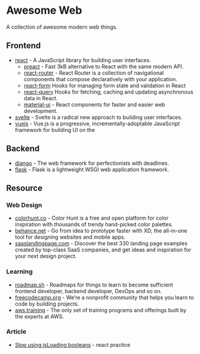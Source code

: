 
# Awesome Web
A collection of awesome modern web things.
## Frontend
* [react](https://reactjs.org/) - A JavaScript library for building user interfaces.
    * [preact](https://preactjs.com/) - Fast 3kB alternative to React with the same modern API.
    * [react-router](https://reacttraining.com/react-router/web/guides/quick-start) - React Router is a collection of navigational components that compose declaratively with your application.
    * [react-form](https://github.com/tannerlinsley/react-form) Hooks for managing form state and validation in React
    * [react-query](https://github.com/tannerlinsley/react-query) Hooks for fetching, caching and updating asynchronous data in React.
    * [material-ui](https://material-ui.com/) - React components for faster and easier web development.
* [svelte](https://svelte.dev/) - Svelte is a radical new approach to building user interfaces.
* [vuejs](https://vuejs.org/) - Vue.js is a progressive, incrementally-adoptable JavaScript framework for building UI on the 
## Backend
* [django](https://www.djangoproject.com/) - The web framework for perfectionists with deadlines.
* [flask](https://flask.palletsprojects.com/en/master/) - Flask is a lightweight WSGI web application framework.
## Resource
### Web Design
* [colorhunt.co](https://colorhunt.co/) - Color Hunt is a free and open platform for color inspiration with thousands of trendy hand-picked color palettes.
* [behance.net](https://www.behance.net/galleries/xd) - Go from idea to prototype faster with XD, the all-in-one tool for designing websites and mobile apps.
* [saaslandingpage.com](https://saaslandingpage.com/) - Discover the best 330 landing page examples created by top-class SaaS companies, and get ideas and inspiration for your next design project.
### Learning
* [roadmap.sh](https://roadmap.sh/roadmaps) - Roadmaps for things to learn to become sufficient frontend developer, backend developer, DevOps and so on.
* [freecodecamp.org](https://www.freecodecamp.org/) - We’re a nonprofit community that helps you learn to code by building projects.
* [aws.training](https://www.aws.training/) - The only set of training programs and offerings built by the experts at AWS.
### Article
* [Stop using isLoading booleans](https://kentcdodds.com/blog/stop-using-isloading-booleans) - react practice
